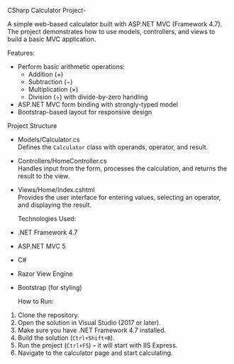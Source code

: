 CSharp Calculator Project-

A simple web-based calculator built with ASP.NET MVC (Framework 4.7).  
The project demonstrates how to use models, controllers, and views to build a basic MVC application.

Features:

- Perform basic arithmetic operations:
  - Addition (+)
  - Subtraction (−)
  - Multiplication (×)
  - Division (÷) with divide-by-zero handling
- ASP.NET MVC form binding with strongly-typed model
- Bootstrap-based layout for responsive design


Project Structure

- Models/Calculator.cs  
  Defines the `Calculator` class with operands, operator, and result.

- Controllers/HomeController.cs  
  Handles input from the form, processes the calculation, and returns the result to the view.

- Views/Home/Index.cshtml  
  Provides the user interface for entering values, selecting an operator, and displaying the result.

  Technologies Used:

- .NET Framework 4.7
- ASP.NET MVC 5
- C#
- Razor View Engine
- Bootstrap (for styling)

  How to Run:

1. Clone the repository.
2. Open the solution in Visual Studio (2017 or later).
3. Make sure you have .NET Framework 4.7 installed.
4. Build the solution (`Ctrl+Shift+B`).
5. Run the project (`Ctrl+F5`) – it will start with IIS Express.
6. Navigate to the calculator page and start calculating.
